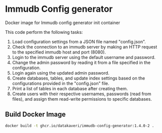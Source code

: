 # Immudb Config generator
Docker image for Immudb config generator init container

This code perform the following tasks:

1. Load configuration settings from a JSON file named "config.json".
2. Check the connection to an immudb server by making an HTTP request to the specified immudb host and port (8080).
3. Login to the immudb server using the default username and password.
4. Change the admin password by reading it from a file specified in the configuration.
5. Login again using the updated admin password.
6. Create databases, tables, and update index settings based on the configurations provided in the "config.json" file.
7. Print a list of tables in each database after creating them.
8. Create users with their respective usernames, passwords (read from files), and assign them read-write permissions to specific databases.


## Build Docker Image
```sh
docker build -t ghcr.io/datakaveri/immudb-config-generator:1.4.0-2 .
```


